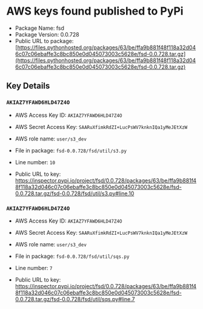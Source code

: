 # AWS keys found published to PyPi

* Package Name: fsd
* Package Version: 0.0.728
* Public URL to package: [https://files.pythonhosted.org/packages/63/be/ffa9b881f48f118a32d046c07c06ebaffe3c8bc850e0d045073003c5628e/fsd-0.0.728.tar.gz](https://files.pythonhosted.org/packages/63/be/ffa9b881f48f118a32d046c07c06ebaffe3c8bc850e0d045073003c5628e/fsd-0.0.728.tar.gz)

## Key Details

### `AKIAZ7YFAWD6HLD47Z4O`

* AWS Access Key ID: `AKIAZ7YFAWD6HLD47Z4O`
* AWS Secret Access Key: `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` 
* AWS role name: `user/s3_dev`
* File in package: `fsd-0.0.728/fsd/util/s3.py`
* Line number: `10`

* Public URL to key: https://inspector.pypi.io/project/fsd/0.0.728/packages/63/be/ffa9b881f48f118a32d046c07c06ebaffe3c8bc850e0d045073003c5628e/fsd-0.0.728.tar.gz/fsd-0.0.728/fsd/util/s3.py#line.10



### `AKIAZ7YFAWD6HLD47Z4O`

* AWS Access Key ID: `AKIAZ7YFAWD6HLD47Z4O`
* AWS Secret Access Key: `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` 
* AWS role name: `user/s3_dev`
* File in package: `fsd-0.0.728/fsd/util/sqs.py`
* Line number: `7`

* Public URL to key: https://inspector.pypi.io/project/fsd/0.0.728/packages/63/be/ffa9b881f48f118a32d046c07c06ebaffe3c8bc850e0d045073003c5628e/fsd-0.0.728.tar.gz/fsd-0.0.728/fsd/util/sqs.py#line.7


